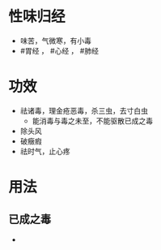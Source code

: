 # 性味归经
- 味苦，气微寒，有小毒
-  #胃经 ， #心经 ， #肺经 
# 功效
- 祛诸毒，理金疮恶毒，杀三虫，去寸白虫
    - 能消毒与毒之未至，不能驱散已成之毒
- 除头风
- 破癥瘕
- 祛时气，止心疼
# 用法
## 已成之毒
-  